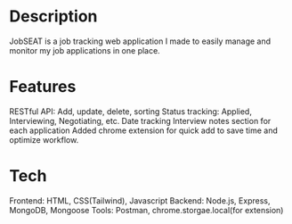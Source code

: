 # Description

JobSEAT is a job tracking web application I made to easily manage and monitor my job applications in one place.

# Features

RESTful API: Add, update, delete, sorting
Status tracking: Applied, Interviewing, Negotiating, etc.
Date tracking
Interview notes section for each application
Added chrome extension for quick add to save time and optimize workflow.

# Tech

Frontend: HTML, CSS(Tailwind), Javascript
Backend: Node.js, Express, MongoDB, Mongoose
Tools: Postman, chrome.storgae.local(for extension)
